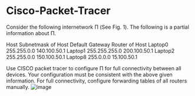# Cisco-Packet-Tracer
Consider the following internetwork Π (See Fig. 1). The following is a partial information about Π.

Host Subnetmask of Host Default Gateway Router of Host
Laptop0 255.255.0.0 140.100.50.1
Laptop1 255.255.255.0 200.100.50.1
Laptop2 255.255.0.0 150.100.50.1
Laptop8 255.0.0.0 15.100.50.1

Use CISCO packet tracer to configure Π for full connectivity between all devices. Your configuration
must be consistent with the above given information. For full connectivity, configure forwarding
tables of all routers manually.
![image](https://user-images.githubusercontent.com/79563144/196399776-1ed971d3-1caf-4ee2-a533-5fee31aa0a4d.png)
